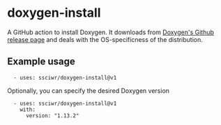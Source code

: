 # doxygen-install

A GitHub action to install Doxygen. It downloads from [Doxygen's Github release page](https://github.com/doxygen/doxygen/releases) and deals with the OS-specificness of the distribution.

## Example usage

```
  - uses: ssciwr/doxygen-install@v1
```

Optionally, you can specify the desired Doxygen version

```
  - uses: ssciwr/doxygen-install@v1
    with:
      version: "1.13.2"
```
